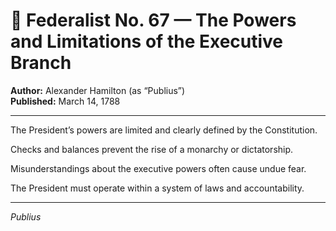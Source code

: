 # 📜 Federalist No. 67 — The Powers and Limitations of the Executive Branch

**Author:** Alexander Hamilton (as “Publius”)  
**Published:** March 14, 1788

---

The President’s powers are limited and clearly defined by the Constitution.

Checks and balances prevent the rise of a monarchy or dictatorship.

Misunderstandings about the executive powers often cause undue fear.

The President must operate within a system of laws and accountability.

---

*Publius*
